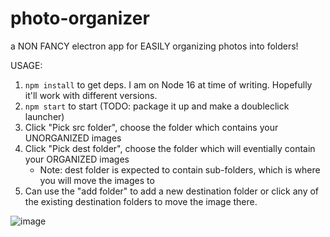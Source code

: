 # photo-organizer
a NON FANCY electron app for EASILY organizing photos into folders!

USAGE:

1. `npm install` to get deps. I am on Node 16 at time of writing. Hopefully it'll work with different versions.
2. `npm start` to start (TODO: package it up and make a doubleclick launcher)
3. Click "Pick src folder", choose the folder which contains your UNORGANIZED images
4. Click "Pick dest folder", choose the folder which will eventially contain your ORGANIZED images
   - Note: dest folder is expected to contain sub-folders, which is where you will move the images to
5. Can use the "add folder" to add a new destination folder or click any of the existing destination folders to move the image there.

![image](https://user-images.githubusercontent.com/105807061/169090155-a8e3f98d-9c66-489b-863b-c089982f309b.png)
